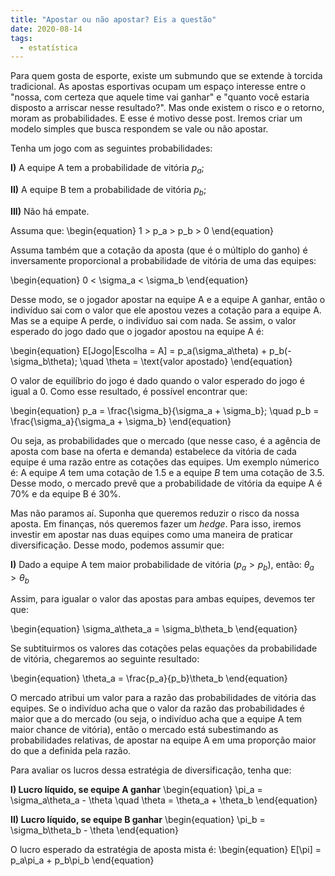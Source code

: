 ```yaml
---
title: "Apostar ou não apostar? Eis a questão"
date: 2020-08-14
tags:
  - estatística
---
```

Para quem gosta de esporte, existe um submundo que se extende à torcida tradicional. As apostas esportivas ocupam um espaço interesse entre o "nossa, com certeza 
que aquele time vai ganhar" e "quanto você estaria disposto a arriscar nesse resultado?". Mas onde existem o risco e o retorno, moram as probabilidades. E esse é motivo desse
post. Iremos criar um modelo simples que busca respondem se vale ou não apostar. 

Tenha um jogo com as seguintes probabilidades:

**I)** A equipe A tem a probabilidade de vitória $p_a$;

**II)** A equipe B tem a probabilidade de vitória $p_b$;

**III)** Não há empate.

Assuma que:
\begin{equation} 1 > p_a > p_b > 0 \end{equation}

Assuma também que a cotação da aposta (que é o múltiplo do ganho) é inversamente proporcional a probabilidade de vitória de uma das equipes:

\begin{equation} 0 < \sigma_a < \sigma_b \end{equation}

Desse modo, se o jogador apostar na equipe A e a equipe A ganhar, então o indivíduo sai com o valor que ele apostou vezes a cotação para a equipe A. Mas se a equipe A perde, o indivíduo sai com nada. Se assim, o valor esperado do jogo dado que o jogador apostou na equipe A é:

\begin{equation} 
E[Jogo|Escolha = A] = p_a(\sigma_a\theta) + p_b(-\sigma_b\theta); \quad \theta = \text{valor apostado}
\end{equation}

O valor de equilíbrio do jogo é dado quando o valor esperado do jogo é igual a 0. Como esse resultado, é possível encontrar que:

\begin{equation} 
p_a = \frac{\sigma_b}{\sigma_a + \sigma_b}; \quad p_b = \frac{\sigma_a}{\sigma_a + \sigma_b}
\end{equation}

Ou seja, as probabilidades que o mercado (que nesse caso, é a agência de aposta com base na oferta e demanda) estabelece da vitória de cada equipe é uma razão entre as cotações das equipes. Um exemplo númerico é: A equipe *A* tem uma cotação de 1.5 e a equipe *B* tem uma cotação de 3.5. Desse modo, o mercado prevê que a probabilidade de vitória da equipe A é 70% e da equipe B é 30%.

Mas não paramos aí. Suponha que queremos reduzir o risco da nossa aposta. Em finanças, nós queremos fazer um *hedge*. Para isso, iremos investir em apostar nas duas equipes como uma maneira de praticar diversificação. Desse modo, podemos assumir que:

**I)** Dado a equipe A tem maior probabilidade de vitória ($p_a > p_b$), então: $\theta_a > \theta_b$

Assim, para igualar o valor das apostas para ambas equipes, devemos ter que:

\begin{equation} 
\sigma_a\theta_a = \sigma_b\theta_b
\end{equation}

Se subtituirmos os valores das cotações pelas equações da probabilidade de vitória, chegaremos ao seguinte resultado:

\begin{equation} 
\theta_a = \frac{p_a}{p_b}\theta_b
\end{equation}

O mercado atribui um valor para a razão das probabilidades de vitória das equipes. Se o indivíduo acha que o valor da razão das probabilidades é maior que a do mercado (ou seja, o indivíduo acha que a equipe A tem maior chance de vitória), então o mercado está subestimando as probabilidades relativas, de apostar na equipe A em uma proporção maior do que a definida pela razão.

Para avaliar os lucros dessa estratégia de diversificação, tenha que:

**I) Lucro líquido, se equipe A ganhar**
\begin{equation} 
\pi_a = \sigma_a\theta_a - \theta \quad \theta = \theta_a + \theta_b
\end{equation}

**II) Lucro líquido, se equipe B ganhar**
\begin{equation} 
\pi_b = \sigma_b\theta_b - \theta
\end{equation}

O lucro esperado da estratégia de aposta mista é:
\begin{equation} 
E[\pi] = p_a\pi_a + p_b\pi_b 
\end{equation}





